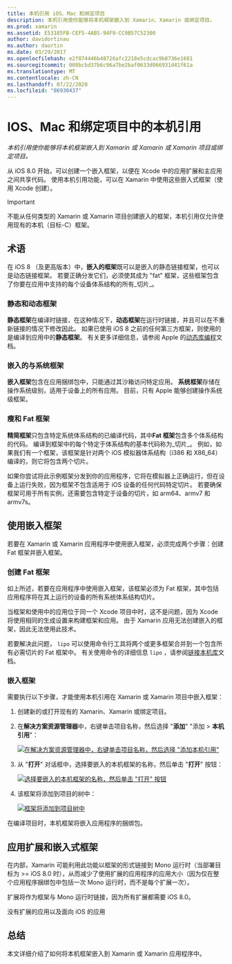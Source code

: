 ```yaml
---
title: 本机引用 iOS、Mac 和绑定项目
description: 本机引用使你能够将本机框架嵌入到 Xamarin、Xamarin 或绑定项目。
ms.prod: xamarin
ms.assetid: E53185FB-CEF5-4AB5-94F9-CC9B57C52300
author: davidortinau
ms.author: daortin
ms.date: 03/29/2017
ms.openlocfilehash: e2f874446b48726afc2218e5cdcac9b8736e1681
ms.sourcegitcommit: 008bcbd37b6c96a7be2baf0633d066931d41f61a
ms.translationtype: MT
ms.contentlocale: zh-CN
ms.lasthandoff: 07/22/2020
ms.locfileid: "86930437"
---
```

# <a name="native-references-in-ios-mac-and-bindings-projects"></a>IOS、Mac 和绑定项目中的本机引用

_本机引用使你能够将本机框架嵌入到 Xamarin 或 Xamarin 或 Xamarin 项目或绑定项目。_

从 iOS 8.0 开始，可以创建一个嵌入框架，以便在 Xcode 中的应用扩展和主应用之间共享代码。 使用本机引用功能，可以在 Xamarin 中使用这些嵌入式框架（使用 Xcode 创建）。

> [!IMPORTANT]
> 不能从任何类型的 Xamarin 或 Xamarin 项目创建嵌入的框架，本机引用仅允许使用现有的本机（目标-C）框架。

<a name="Terminology"></a>

## <a name="terminology"></a>术语

在 iOS 8 （及更高版本）中，**嵌入的框架**既可以是嵌入的静态链接框架，也可以是动态链接框架。 若要正确分发它们，必须使其成为 "fat" 框架，这些框架包含了你要在应用中支持的每个设备体系结构的所有_切片_。

<a name="Static-vs-Dynamic-Frameworks"></a>

### <a name="static-vs-dynamic-frameworks"></a>静态和动态框架

**静态框架**在编译时链接，在这种情况下，**动态框架**在运行时链接，并且可以在不重新链接的情况下修改因此。 如果已使用 iOS 8 之前的任何第三方框架，则使用的是编译到应用中的**静态框架**。 有关更多详细信息，请参阅 Apple 的[动态库编程](https://developer.apple.com/library/mac/documentation/DeveloperTools/Conceptual/DynamicLibraries/100-Articles/OverviewOfDynamicLibraries.html#//apple_ref/doc/uid/TP40001873-SW1)文档。

<a name="Embedded-vs-System-Frameworks"></a>

### <a name="embedded-vs-system-frameworks"></a>嵌入的与系统框架

**嵌入框架**包含在应用捆绑包中，只能通过其沙箱访问特定应用。 **系统框架**存储在操作系统级别，适用于设备上的所有应用。 目前，只有 Apple 能够创建操作系统级框架。

<a name="Thin-vs-Fat-Frameworks"></a>

### <a name="thin-vs-fat-frameworks"></a>瘦和 Fat 框架

**精简框架**只包含特定系统体系结构的已编译代码，其中**Fat 框架**包含多个体系结构的代码。 编译到框架中的每个特定于体系结构的基本代码称为_切片_。 例如，如果我们有一个框架，该框架是针对两个 iOS 模拟器体系结构（i386 和 X86_64）编译的，则它将包含两个切片。

如果你尝试将此示例框架分发到你的应用程序，它将在模拟器上正确运行，但在设备上运行失败，因为框架不包含适用于 iOS 设备的任何代码特定切片。 若要确保框架可用于所有实例，还需要包含特定于设备的切片，如 arm64、armv7 和 armv7s。

<a name="Working-with-Embedded-Frameworks"></a>

## <a name="working-with-embedded-frameworks"></a>使用嵌入框架

若要在 Xamarin 或 Xamarin 应用程序中使用嵌入框架，必须完成两个步骤：创建 Fat 框架并嵌入框架。

<a name="Overview"></a>

### <a name="creating-a-fat-framework"></a>创建 Fat 框架

如上所述，若要在应用程序中使用嵌入框架，该框架必须为 Fat 框架，其中包括应用程序将在其上运行的设备的所有系统体系结构切片。

当框架和使用中的应用位于同一个 Xcode 项目中时，这不是问题，因为 Xcode 将使用相同的生成设置来构建框架和应用。 由于 Xamarin 应用无法创建嵌入的框架，因此无法使用此技术。

若要解决此问题， `lipo` 可以使用命令行工具将两个或更多框架合并到一个包含所有必需切片的 Fat 框架中。 有关使用命令的详细信息 `lipo` ，请参阅[链接本机库](~/ios/platform/native-interop.md)文档。

<a name="Embedding-a-Framework"></a>

### <a name="embedding-a-framework"></a>嵌入框架

需要执行以下步骤，才能使用本机引用在 Xamarin 或 Xamarin 项目中嵌入框架：

1. 创建新的或打开现有的 Xamarin、Xamarin 或绑定项目。
2. 在**解决方案资源管理器**中，右键单击项目名称，然后选择 "**添加**" "添加  >  **本机引用**"： 

    [![在解决方案资源管理器中，右键单击项目名称，然后选择 "添加本机引用"](native-references-images/ref01.png)](native-references-images/ref01.png#lightbox)
3. 从 "**打开**" 对话框中，选择要嵌入的本机框架的名称，然后单击 "**打开**" 按钮： 

    [![选择要嵌入的本机框架的名称，然后单击 "打开" 按钮](native-references-images/ref02.png)](native-references-images/ref02.png#lightbox)
4. 该框架将添加到项目的树中： 

    [![框架将添加到项目树中](native-references-images/ref03.png)](native-references-images/ref03.png#lightbox)

在编译项目时，本机框架将嵌入应用程序的捆绑包。

<a name="App-Extensions-and-Embedded-Frameworks"></a>

## <a name="app-extensions-and-embedded-frameworks"></a>应用扩展和嵌入式框架

在内部，Xamarin 可能利用此功能以框架的形式链接到 Mono 运行时（当部署目标为 >= iOS 8.0 时），从而减少了使用扩展的应用程序的应用大小（因为仅在整个应用程序捆绑包中包括一次 Mono 运行时，而不是每个扩展一次）。

扩展将作为框架与 Mono 运行时链接，因为所有扩展都需要 iOS 8.0。

没有扩展的应用以及面向 iOS 的应用 

<a name="Summary"></a>

## <a name="summary"></a>总结

本文详细介绍了如何将本机框架嵌入到 Xamarin 或 Xamarin 应用程序中。
